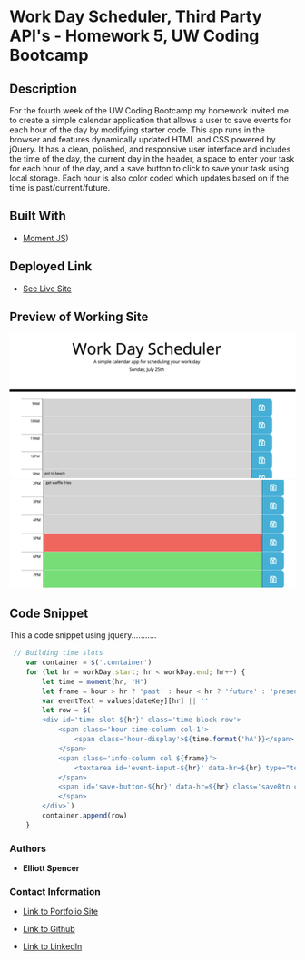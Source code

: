 # Work Day Scheduler, Third Party API's - Homework 5, UW Coding Bootcamp

## Description

For the fourth week of the UW Coding Bootcamp my homework invited me to create a simple calendar application that allows a user to save events for each hour of the day by modifying starter code. This app runs in the browser and features dynamically updated HTML and CSS powered by jQuery. It has a clean, polished, and responsive user interface and includes the time of the day, the current day in the header, a space to enter your task for each hour of the day, and a save button to click to save your task using local storage. Each hour is also color coded which updates based on if the time is past/current/future.

## Built With

* [Moment JS](https://momentjs.com/))

## Deployed Link

* [See Live Site](https://spencee1315.github.io/hw_wk5/)

## Preview of Working Site

![Image1](./Assets/topPage.png)
![Image2](./Assets/bottomPage.png)

## Code Snippet
This a code snippet using jquery...........

```javascript
 // Building time slots
    var container = $('.container')
    for (let hr = workDay.start; hr < workDay.end; hr++) {
        let time = moment(hr, 'H')
        let frame = hour > hr ? 'past' : hour < hr ? 'future' : 'present'
        var eventText = values[dateKey][hr] || ''
        let row = $(`
        <div id='time-slot-${hr}' class='time-block row'>
            <span class='hour time-column col-1'>
                <span class='hour-display'>${time.format('hA')}</span>
            </span>
            <span class='info-column col ${frame}'>
                <textarea id='event-input-${hr}' data-hr=${hr} type="text" class='event-input'>${eventText}</textarea>
            </span>
            <span id='save-button-${hr}' data-hr=${hr} class='saveBtn col-1'>
            </span>
        </div>`)
        container.append(row)
    }
```


### Authors

* **Elliott Spencer**

### Contact Information

* [Link to Portfolio Site](https://spencee1315.github.io/hw_wk2/)

* [Link to Github](https://github.com/spencee1315)

* [Link to LinkedIn](https://www.linkedin.com/in/elliott-spencer-886a9818/)
